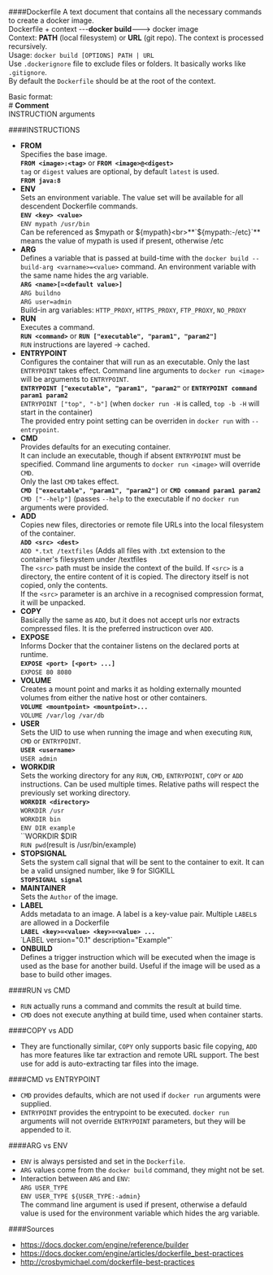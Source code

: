 ####Dockerfile
A text document that contains all the necessary commands to create a docker image.<br>
Dockerfile + context ---**docker build**---\> docker image<br>
Context: **PATH** (local filesystem) or **URL** (git repo). The context is processed recursively.<br>
Usage: `docker build [OPTIONS] PATH | URL`<br>
Use `.dockerignore` file to exclude files or folders. It basically works like `.gitignore`.<br>
By default the `Dockerfile` should be at the root of the context.<br>

Basic format:<br>
\# **Comment**<br>
INSTRUCTION arguments

####INSTRUCTIONS
* **FROM**<br>Specifies the base image.<br>**`FROM <image>:<tag>`** or **`FROM <image>@<digest>`**<br>`tag` or `digest` values are optional, by default `latest` is used.<br>**`FROM java:8`**
* **ENV**<br>Sets an environment variable. The value set will be available for all descendent Dockerfile commands.<br>**`ENV <key> <value>`**<br>`ENV mypath /usr/bin`<br>Can be referenced as $mypath or ${mypath}<br>**`${mypath:-/etc}`** means the value of mypath is used if present, otherwise /etc
* **ARG**<br>Defines a variable that is passed at build-time with the `docker build --build-arg <varname>=<value>` command. An environment variable with the same name hides the arg variable.<br>**`ARG <name>[=<default value>]`**<br>`ARG buildno`<br>`ARG user=admin`<br>Build-in arg variables: `HTTP_PROXY`, `HTTPS_PROXY`, `FTP_PROXY`, `NO_PROXY`
* **RUN**<br>Executes a command.<br>**`RUN <command>`** or **`RUN ["executable", "param1", "param2"]`**<br>`RUN` instructions are layered -> cached.
* **ENTRYPOINT**<br>Configures the container that will run as an executable. Only the last `ENTRYPOINT` takes effect. Command line arguments to `docker run <image>` will be arguments to `ENTRYPOINT`.<br>**`ENTRYPOINT ["executable", "param1", "param2"`** or **`ENTRYPOINT command param1 param2`**<br>`ENTRYPOINT ["top", "-b"]` (when `docker run -H` is called, `top -b -H` will start in the container)<br>The provided entry point setting can be overriden in `docker run` with `--entrypoint`.
* **CMD**<br>Provides defaults for an executing container.<br>It can include an executable, though if absent `ENTRYPOINT` must be specified. Command line arguments to `docker run <image>` will override `CMD`.<br>Only the last `CMD` takes effect.<br>**`CMD ["executable", "param1", "param2"]`** or **`CMD command param1 param2`**<br>`CMD ["--help"]` (passes `--help` to the executable if no `docker run` arguments were provided.
* **ADD**<br>Copies new files, directories or remote file URLs into the local filesystem of the container.<br>**`ADD <src> <dest>`**<br>`ADD *.txt /textfiles` (Adds all files with .txt extension to the container's filesystem under /textfiles<br>The `<src>` path must be inside the context of the build. If `<src>` is a directory, the entire content of it is copied. The directory itself is not copied, only the contents.<br>If the `<src>` parameter is an archive in a recognised compression format, it will be unpacked.
* **COPY**<br>Basically the same as `ADD`, but it does not accept urls nor extracts compressed files. It is the preferred instructicon over `ADD`.
* **EXPOSE**<br>Informs Docker that the container listens on the declared ports at runtime.<br>**`EXPOSE <port> [<port> ...]`**<br>`EXPOSE 80 8080`
* **VOLUME**<br>Creates a mount point and marks it as holding externally mounted volumes from either the native host or other containers.<br>**`VOLUME <mountpoint> <mountpoint>...`**<br>`VOLUME /var/log /var/db`<br>
* **USER**<br>Sets the UID to use when running the image and when executing `RUN`, `CMD` or `ENTRYPOINT`.<br>**`USER <username>`**<br>`USER admin`
* **WORKDIR**<br>Sets the working directory for any `RUN`, `CMD`, `ENTRYPOINT`, `COPY` or `ADD` instructions. Can be used multiple times. Relative paths will respect the previously set working directory.<br>**`WORKDIR <directory>`**<br>`WORKDIR /usr`<br>`WORKDIR bin`<br>`ENV DIR example`<br>``WORKDIR $DIR<br>`RUN pwd`(result is /usr/bin/example)<br>
* **STOPSIGNAL**<br>Sets the system call signal that will be sent to the container to exit. It can be a valid unsigned number, like 9 for SIGKILL<br>**`STOPSIGNAL signal`**
* **MAINTAINER**<br>Sets the `Author` of the image.
* **LABEL**<br>Adds metadata to an image. A label is a key-value pair. Multiple `LABEL`s are allowed in a Dockerfile<br>**`LABEL <key>=<value> <key>=<value> ...`**<br>˙LABEL version="0.1" description="Example"`
* **ONBUILD**<br>Defines a trigger instruction which will be executed when the image is used as the base for another build. Useful if the image will be used as a base to build other images.

####RUN vs CMD
* `RUN` actually runs a command and commits the result at build time.
* `CMD` does not execute anything at build time, used when container starts.

####COPY vs ADD
* They are functionally similar, `COPY` only supports basic file copying, `ADD` has more features like tar extraction and remote URL support. The best use for add is auto-extracting tar files into the image.

####CMD vs ENTRYPOINT
* `CMD` provides defaults, which are not used if  `docker run` arguments were supplied.
* `ENTRYPOINT` provides the entrypoint to be executed. `docker run` arguments will not override `ENTRYPOINT` parameters, but they will be appended to it.

####ARG vs ENV
* `ENV` is always persisted and set in the `Dockerfile`.
* `ARG` values come from the `docker build` command, they might not be set.
* Interaction between `ARG` and `ENV`:<br>`ARG USER_TYPE`<br>`ENV USER_TYPE ${USER_TYPE:-admin}`<br>The command line argument is used if present, otherwise a defauld value is used for the environment variable which hides the arg variable.

####Sources
* https://docs.docker.com/engine/reference/builder
* https://docs.docker.com/engine/articles/dockerfile_best-practices
* http://crosbymichael.com/dockerfile-best-practices
